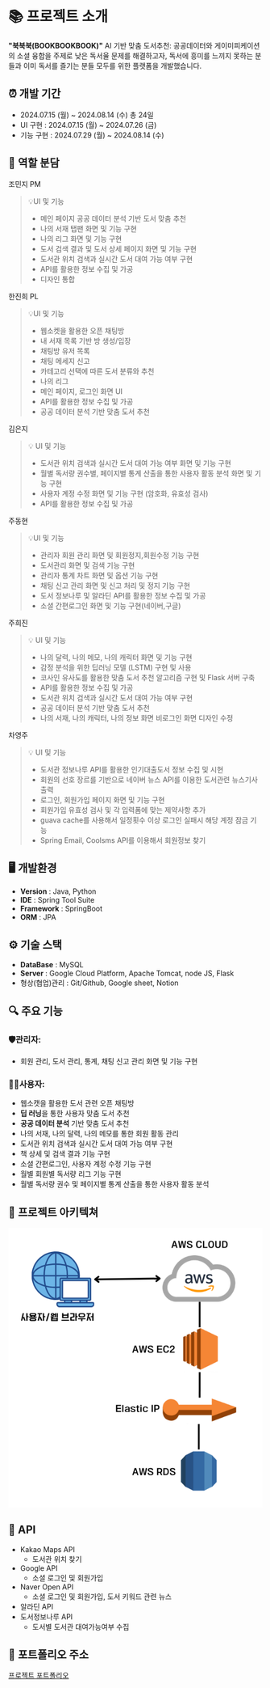 # 📚 프로젝트 소개
**"북북북(BOOKBOOKBOOK)"**
AI 기반 맞춤 도서추천: 공공데이터와 게이미피케이션의 소셜 융합을 주제로
낮은 독서율 문제를 해결하고자, 
독서에 흥미를 느끼지 못하는 분들과 
이미 독서를 즐기는 분들 모두를 위한 
플랫폼을 개발했습니다.

## ⏰ 개발 기간
- 2024.07.15 (월) ~ 2024.08.14 (수) 총 24일
- UI 구현 : 2024.07.15 (월) ~ 2024.07.26 (금)
- 기능 구현 : 2024.07.29 (월) ~ 2024.08.14 (수)

## 👥 역할 분담
조민지 PM
> 💡UI 및 기능
> - 메인 페이지 공공 데이터 분석 기반 도서 맞춤 추천
> - 나의 서재 탭팬 화면 및 기능 구현
> - 나의 리그 화면 및 기능 구현
> - 도서 검색 결과 및 도서 상세 페이지 화면 및 기능 구현
> - 도서관 위치 검색과 실시간 도서 대여 가능 여부 구현
> - API를 활용한 정보 수집 및 가공
> - 디자인 통합

한진희 PL
> 💡UI 및 기능
> - 웹소켓을 활용한 오픈 채팅방
> - 내 서재 목록 기반 방 생성/입장
> - 채팅방 유저 목록
> - 채팅 메세지 신고
> - 카테고리 선택에 따른 도서 분류와 추천
> - 나의 리그
> - 메인 페이지, 로그인 화면 UI
> - API를 활용한 정보 수집 및 가공
> - 공공 데이터 분석 기반 맞춤 도서 추천

김은지
> 💡 UI 및 기능
> - 도서관 위치 검색과 실시간 도서 대여 가능 여부 화면 및 기능 구현
> - 월별 독서량 권수별, 페이지별 통계 산출을 통한 사용자 활동 분석 화면 및 기능 구현
> - 사용자 계정 수정 화면 및 기능 구현 (암호화, 유효성 검사)
> - API를 활용한 정보 수집 및 가공

주동현
> 💡UI 및 기능
> - 관리자 회원 관리 화면 및 회원정지,회원수정 기능 구현
> - 도서관리 화면 및 검색 기능 구현
> - 관리자 통계 차트 화면 및 옵션 기능 구현
> - 채팅 신고 관리 화면 및 신고 처리 및 정지 기능 구현
> - 도서 정보나루 및 알라딘 API를 활용한 정보 수집 및 가공
> - 소셜 간편로그인 화면 및 기능 구현(네이버,구글)

주희진
> 💡 UI 및 기능
> - 나의 달력, 나의 메모, 나의 캐릭터 화면 및 기능 구현
> - 감정 분석을 위한 딥러닝 모델 (LSTM) 구현 및 사용
> - 코사인 유사도를 활용한 맞춤 도서 추천 알고리즘 구현 및 Flask 서버 구축
> - API를 활용한 정보 수집 및 가공
> - 도서관 위치 검색과 실시간 도서 대여 가능 여부 구현
> - 공공 데이터 분석 기반 맞춤 도서 추천
> - 나의 서재, 나의 캐릭터, 나의 정보 화면 비로그인 화면 디자인 수정

차영주
> 💡 UI 및 기능
> - 도서관 정보나루 API를 활용한 인기대출도서 정보 수집 및 시현
> - 회원의 선호 장르를 기반으로 네이버 뉴스 API를 이용한 도서관련 뉴스기사 출력
> - 로그인, 회원가입 페이지 화면 및 기능 구현
> - 회원가입 유효성 검사 및 각 입력폼에 맞는 제약사항 추가
> - guava cache를 사용해서 일정횟수 이상 로그인 실패시 해당 계정 잠금 기능 
> - Spring Email, Coolsms API를 이용해서 회원정보 찾기 

## 🖥️ 개발환경
- **Version** : Java, Python
- **IDE** : Spring Tool Suite
- **Framework** : SpringBoot
- **ORM** : JPA

## ⚙️ 기술 스택
- **DataBase** : MySQL
- **Server** : Google Cloud Platform, Apache Tomcat, node JS, Flask
- 형상(협업)관리 : Git/Github, Google sheet, Notion

## 🔍 주요 기능
### 🛡️관리자:
- 회원 관리, 도서 관리, 통계, 채팅 신고 관리 화면 및 기능 구현

### 🧑‍💻사용자:
- 웹소캣을 활용한 도서 관련 오픈 채팅방
- **딥 러닝**을 통한 사용자 맞춤 도서 추천
- **공공 데이터 분석** 기반 맞춤 도서 추천
- 나의 서재, 나의 달력, 나의 메모를 통한 회원 활동 관리
- 도서관 위치 검색과 실시간 도서 대여 가능 여부 구현
- 책 상세 및 검색 결과 기능 구현
- 소셜 간편로그인, 사용자 계정 수정 기능 구현
- 월별 회원별 독서량 리그 기능 구현
- 월별 독서량 권수 및 페이지별 통계 산출을 통한 사용자 활동 분석

## 📝 프로젝트 아키텍쳐
![프로젝트 아키텍처](backend/bookbookbook/src/main/resources/static/img/archi.png)

## 🚀 API
- Kakao Maps API
    - 도서관 위치 찾기
- Google API
    - 소셜 로그인 및 회원가입
- Naver Open API
    - 소셜 로그인 및 회원가입, 도서 키워드 관련 뉴스
- 알라딘 API
- 도서정보나루 API
    - 도서별 도서관 대여가능여부 수집

## 🔗 포트폴리오 주소
[프로젝트 포트폴리오](https://drive.google.com/file/d/1bi1WEjQU7P0Iex48i4A7lCiJI66KOe1D/view?usp=sharing)
